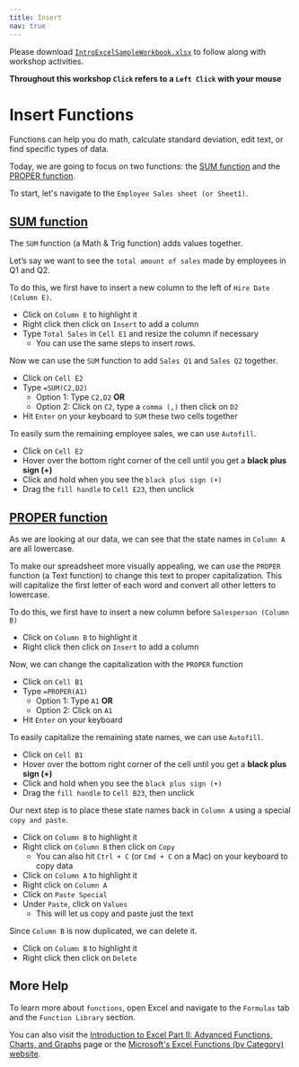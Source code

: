 ```yaml
---
title: Insert
nav: true
---
```

Please download <a href="images/IntroExcelSampleWorkbook.xlsx" target="_blank">`IntroExcelSampleWorkbook.xlsx`</a> to follow along with workshop activities.

**Throughout this workshop `Click` refers to a `Left Click` with your mouse**

# Insert Functions

Functions can help you do math, calculate standard deviation, edit text, or find specific types of data.

Today, we are going to focus on two functions: the [SUM function](#sum-function) and the [PROPER function](#proper-function).

To start, let's navigate to the `Employee Sales sheet (or Sheet1)`.

## [SUM function](#sum-function)

The `SUM` function (a Math & Trig function) adds values together. 

Let’s say we want to see the `total amount of sales` made by employees in Q1 and Q2.

To do this, we first have to insert a new column to the left of `Hire Date (Column E)`.
* Click on `Column E` to highlight it
* Right click then click on `Insert` to add a column
* Type `Total Sales` in `Cell E1` and resize the column if necessary
  * You can use the same steps to insert rows.

Now we can use the `SUM` function to add `Sales Q1` and `Sales Q2` together.
* Click on `Cell E2` 
* Type `=SUM(C2,D2)`
  * Option 1: Type `C2,D2` **OR**
  * Option 2: Click on `C2`, type a `comma (,)` then click on `D2`
* Hit `Enter` on your keyboard to `SUM` these two cells together

To easily sum the remaining employee sales, we can use `Autofill`.
* Click on `Cell E2`
* Hover over the bottom right corner of the cell until you get a **black plus sign (+)**
* Click and hold when you see the `black plus sign (+)`
* Drag the `fill handle` to `Cell E23`, then unclick

## [PROPER function](#proper-function)

As we are looking at our data, we can see that the state names in `Column A` are all lowercase.

To make our spreadsheet more visually appealing, we can use the `PROPER` function (a Text function) to change this text to proper capitalization. This will capitalize the first letter of each word and convert all other letters to lowercase.

To do this, we first have to insert a new column before `Salesperson (Column B)`
* Click on `Column B` to highlight it
* Right click then click on `Insert` to add a column

Now, we can change the capitalization with the `PROPER` function
* Click on `Cell B1`
* Type `=PROPER(A1)`
  * Option 1: Type `A1` **OR**
  * Option 2: Click on `A1`
* Hit `Enter` on your keyboard

To easily capitalize the remaining state names, we can use `Autofill`.
* Click on `Cell B1`
* Hover over the bottom right corner of the cell until you get a **black plus sign (+)**
* Click and hold when you see the `black plus sign (+)`
* Drag the `fill handle` to `Cell B23`, then unclick

Our next step is to place these state names back in `Column A` using a special `copy and paste`.
* Click on `Column B` to highlight it
* Right click on `Column B` then click on `Copy`
  * You can also hit `Ctrl + C` (or `Cmd + C` on a Mac) on your keyboard to copy data
* Click on `Column A` to highlight it
* Right click on `Column A` 
* Click on `Paste Special`
* Under `Paste`, click on `Values`
  * This will let us copy and paste just the text

Since `Column B` is now duplicated, we can delete it.
* Click on `Column B` to highlight it
* Right click then click on `Delete`

## More Help
To learn more about `functions`, open Excel and navigate to the `Formulas` tab and the `Function Library` section.

You can also visit the <a href="https://jylisadoney.github.io/intro-excel-2/" target="_blank">Introduction to Excel Part II: Advanced Functions, Charts, and Graphs</a> page or the <a href="https://support.office.com/en-us/article/excel-functions-by-category-5f91f4e9-7b42-46d2-9bd1-63f26a86c0eb?ui=en-US&rs=en-US&ad=US" target="_blank">Microsoft's Excel Functions (by Category) website</a>.
